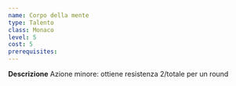 ```yaml
---
name: Corpo della mente
type: Talento
class: Monaco
level: 5
cost: 5
prerequisites: 
---
```


**Descrizione**
Azione minore: ottiene resistenza 2/totale per un round